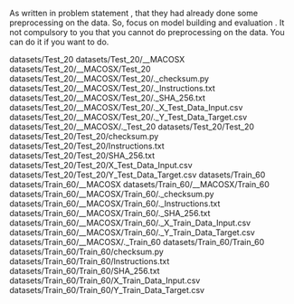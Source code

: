 As written in problem statement , that they had already done some preprocessing on the data. So, focus on model building and evaluation . It not compulsory to you that you cannot do preprocessing on the data. You can do it if you want to do.

datasets/Test_20 datasets/Test_20/__MACOSX datasets/Test_20/__MACOSX/Test_20 datasets/Test_20/__MACOSX/Test_20/._checksum.py datasets/Test_20/__MACOSX/Test_20/._Instructions.txt datasets/Test_20/__MACOSX/Test_20/._SHA_256.txt datasets/Test_20/__MACOSX/Test_20/._X_Test_Data_Input.csv datasets/Test_20/__MACOSX/Test_20/._Y_Test_Data_Target.csv datasets/Test_20/__MACOSX/._Test_20 datasets/Test_20/Test_20 datasets/Test_20/Test_20/checksum.py datasets/Test_20/Test_20/Instructions.txt datasets/Test_20/Test_20/SHA_256.txt datasets/Test_20/Test_20/X_Test_Data_Input.csv datasets/Test_20/Test_20/Y_Test_Data_Target.csv datasets/Train_60 datasets/Train_60/__MACOSX datasets/Train_60/__MACOSX/Train_60 datasets/Train_60/__MACOSX/Train_60/._checksum.py datasets/Train_60/__MACOSX/Train_60/._Instructions.txt datasets/Train_60/__MACOSX/Train_60/._SHA_256.txt datasets/Train_60/__MACOSX/Train_60/._X_Train_Data_Input.csv datasets/Train_60/__MACOSX/Train_60/._Y_Train_Data_Target.csv datasets/Train_60/__MACOSX/._Train_60 datasets/Train_60/Train_60 datasets/Train_60/Train_60/checksum.py datasets/Train_60/Train_60/Instructions.txt datasets/Train_60/Train_60/SHA_256.txt datasets/Train_60/Train_60/X_Train_Data_Input.csv datasets/Train_60/Train_60/Y_Train_Data_Target.csv